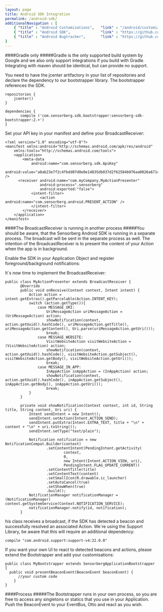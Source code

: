 ```yaml
---
layout: page
title: Android SDK Integration
permalink: /android-sdk/
additionalNavigation : [ 
    { "title" : "Android Customizations",   "link" : "/android/customizations/" },
    { "title" : "Android SDK",              "link" : "https://github.com/sensorberg-deve/android-sdk" },
    { "title" : "Android Bugtracker",       "link" : "https://github.com/sensorberg-dev/android-sdk/issues" }
]
---
```


####Gradle only
#####Gradle is the only supported build system by Google and we also only support integrations if you build with Gradle. Integrating with maven should be identical, but can provide no support.

You need to have the jcenter artifactory in your list of repositories and declare the dependency to our bootstrapper library. The bootstrapper references the SDK.

```
repositories {
    jcenter()
}

dependencies {
       compile ('com.sensorberg.sdk.bootstrapper:sensorberg-sdk-bootstrapper:2.+')
}
```

Set your API key in your manifest and define your BroadcastReceiver:

```
<?xml version="1.0" encoding="utf-8"?>
<manifest xmlns:android="http://schemas.android.com/apk/res/android"
    xmlns:tools="http://schemas.android.com/tools">
    <application>
        <meta-data
            android:name="com.sensorberg.sdk.ApiKey"
            android:value="a8ab23e7f2c4fbdd07d0e0e14835db037d2f62584b976aa0026a671c60e0707f" />
      <receiver android:name="com.myCompany.MyActionPresenter"
                android:process=".sensorberg"
                android:exported:"false">
            <intent-filter>
                <action android:name="com.sensorberg.android.PRESENT_ACTION" />
            </intent-filter>
        </receiver>
    </application>
</manifest>
```
####The BroadcastReceiver is running in another process
#####You should be aware, that the Sensorberg Android SDK is running in a separate process. The broadcast will be sent in the separate process as well. The intention of the BroadcastReceiver is to present the content of your Action when the app is in background.


Enable the SDK in your Application Object and register foreground/background notifications:

It´s now time to implement the BroadcastReceiver:

```
public class MyActionPresenter extends BroadcastReceiver {
       @Override
       public void onReceive(Context context, Intent intent) {
           Action action = intent.getExtras().getParcelable(Action.INTENT_KEY);
           switch (action.getType()){
               case MESSAGE_URI:
                   UriMessageAction uriMessageAction = (UriMessageAction) action;
                   showNotification(context, action.getUuid().hashCode(), uriMessageAction.getTitle(), uriMessageAction.getContent(), Uri.parse(uriMessageAction.getUri()));
                   break;
               case MESSAGE_WEBSITE:
                   VisitWebsiteAction visitWebsiteAction = (VisitWebsiteAction) action;
                   showNotification(context, action.getUuid().hashCode(), visitWebsiteAction.getSubject(), visitWebsiteAction.getBody(), visitWebsiteAction.getUri());
                   break;
               case MESSAGE_IN_APP:
                   InAppAction inAppAction = (InAppAction) action;
                   showNotification(context, action.getUuid().hashCode(), inAppAction.getSubject(), inAppAction.getBody(), inAppAction.getUri());
                   break;
           }     
       }   
       
       private void showNotification(Context context, int id, String title, String content, Uri uri) {
           Intent sendIntent = new Intent();
           sendIntent.setAction(Intent.ACTION_SEND);
           sendIntent.putExtra(Intent.EXTRA_TEXT, title + "\n" + content + "\n" + uri.toString());
           sendIntent.setType("text/plain");
   
           Notification notification = new NotificationCompat.Builder(context)
                   .setContentIntent(PendingIntent.getActivity(
                           context,
                           0,
                           new Intent(Intent.ACTION_VIEW, uri),
                           PendingIntent.FLAG_UPDATE_CURRENT))
                   .setContentTitle(title)
                   .setContentText(content)
                   .setSmallIcon(R.drawable.ic_launcher)
                   .setAutoCancel(true)
                   .setShowWhen(true)
                   .build();
           NotificationManager notificationManager = (NotificationManager) context.getSystemService(Context.NOTIFICATION_SERVICE);
           notificationManager.notify(id, notification);
       }
```

his class receives a broadcast, if the SDK has detected a beacon and successfully resolved an associated Action. We´re using the Support Library, be aware that this will require an additional dependency:

```
compile "com.android.support:support-v4:22.0.0"
```

If you want your own UI to react to detected beacons and actions, please extend the Bootstrapper and add your customisations:


```
public class MyBootstrapper extends SensorbergApplicationBootstrapper {
  public void presentBeaconEvent(BeaconEvent beaconEvent) {
      //your custom code
    }
}
```

####Process
#####The Bootstrapper runs in your own process, so you are free to access any singletons or statics that you use in your Application. Push the BeaconEvent to your EventBus, Otto and react as you wish.



   
